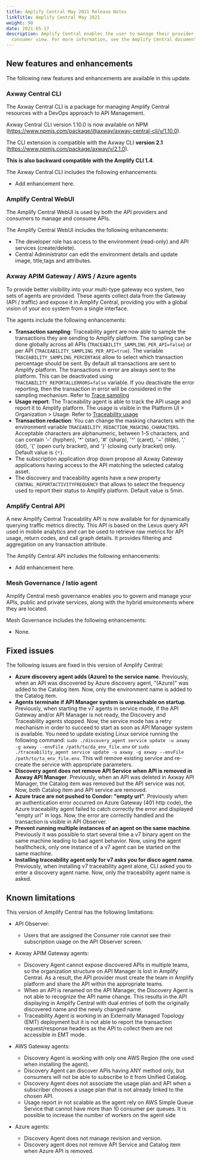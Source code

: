 ```yaml
---
title: Amplify Central May 2021 Release Notes
linkTitle: Amplify Central May 2021
weight: 90
date: 2021-05-17
description: Amplify Central enables the user to manage their provider /
  consumer view. For more information, see the Amplify Central documentation.
---
```

## New features and enhancements

The following new features and enhancements are available in this update.

### Axway Central CLI

The Axway Central CLI is a package for managing Amplify Central resources with a DevOps approach to API Management.

Axway Central CLI version 1.10.0 is now available on NPM (<https://www.npmjs.com/package/@axway/axway-central-cli/v/1.10.0>).

The CLI extension is compatible with the Axway CLI **version 2.1** (<https://www.npmjs.com/package/axway/v/2.1.0>).

**This is also backward compatible with the Amplify CLI 1.4**.

The Axway Central CLI includes the following enhancements:

* Add enhancement here.

### Amplify Central WebUI

The Amplify Central WebUI is used by both the API providers and consumers to manage and consume APIs.

The Amplify Central WebUI includes the following enhancements:  

* The developer role has access to the environment (read-only) and API services (create/delete).
* Central Administrator can edit the environment details and update image, title,tags and attributes.

### Axway APIM Gateway / AWS / Azure agents

To provide better visibility into your multi-type gateway eco system, two sets of agents are provided. These agents collect data from the Gateway (API / traffic) and expose it in Amplify Central, providing you with a global vision of your eco system from a single interface.

The agents include the following enhancements:

* **Transaction sampling**: Traceability agent are now able to sample the transactions they are sending to Amplify platform. The sampling can be done globally across all APIs (`TRACEABILITY_SAMPLING_PER_API=false`) or per API (`TRACEABILITY_SAMPLING_PER_API=true`). The variable `TRACEABILITY_SAMPLING_PERCENTAGE` allow to select which transaction percentage should be sent. By default all transactions are sent to Amplify platform. The transactions in error are always sent to the platform. This can be deactivated using `TRACEABILITY_REPORTALLERRORS=false` variable. If you deactivate the error reporting, then the transaction in error will be considered in the sampling mechanism. Refer to [Trace sampling](/docs/central/connected_agent_common_reference/trace_sampling)
* **Usage report**: The Traceability agent is able to track the API usage and report it to Amplify platform. The usage is visible in the Platform UI > Organization > Usage. Refer to [Traceability usage](/docs/central/connected_agent_common_reference/trace_sampling)
* **Transaction redaction**: You can change the masking characters with the environment variable `TRACEABILITY_REDACTION_MASKING_CHARACTERS`. Acceptable characters are alphanumeric, between 1-5 characters, and can contain '-' (hyphen), '*' (star), '#' (sharp), '^' (caret), '~' (tilde), '.' (dot), '{' (open curly bracket), and '}' (closing curly bracket) only. Default value is `{*}`.
* The subscription application drop down propose all Axway Gateway applications having access to the API matching the selected catalog asset.
* The discovery and traceability agents have a new property `CENTRAL_REPORTACTIVITYFREQUENCY` that allows to select the frequency used to report their status to Amplify platform. Default value is 5min.

### Amplify Central API

A new Amplify Central Traceability API is now available for for dynamically querying traffic metrics directly. This API is based on the Lexus query API used in mobile analytics and can be used to retrieve raw metrics for API usage, return codes, and call graph details. It provides filtering and aggregation on any transaction attribute.

The Amplify Central API includes the following enhancements:

* Add enhancement here.

### Mesh Governance / Istio agent

Amplify Central mesh governance enables you to govern and manage your APIs, public and private services, along with the hybrid environments where they are located.

Mesh Governance includes the following enhancements:

* None.

## Fixed issues

The following issues are fixed in this version of Amplify Central:

* **Azure discovery agent adds (Azure) to the service name**. Previously, when an API was discovered by Azure discovery agent, "(Azure)" was added to the Catalog item. Now, only the environment name is added to the Catalog item.
* **Agents terminate if API Manager system is unreachable on startup**. Previously, when starting the v7 agents in service mode, if the API Gateway and/or API Manager is not ready, the Discovery and Traceability agents stopped. Now, the service mode has a retry mechanism in order to succeed to start as soon as API Manager system is available. You need to update existing Linux service running the following command: `sudo ./discovery_agent service update -u axway -g axway --envFile /path/to/da_env_file.env` or `sudo ./traceability_agent service update -u axway -g axway --envFile /path/to/ta_env_file.env`. This will remove existing service and re-create the service with appropriate parameters.
* **Discovery agent does not remove API Service when API is removed in Axway API Manager**. Previously, when an API was deleted in Axway API Manager, the Catalog item was removed but the API service was not. Now, both Catalog item and API service are removed.
* **Azure trace are not pushed to Condor: "empty url"**. Previously when an authentication error occurred on Azure Gateway (401 http code), the Azure traceability agent failed to catch correctly the error and displayed "empty url" in logs. Now, the error are correctly handled and the transaction is visible in API Observer.
* **Prevent running multiple instances of an agent on the same machine**. Previously it was possible to start several time a v7 binary agent on the same machine leading to bad agent behavior. Now, using the agent healthcheck, only one instance of a v7 agent can be started on the same machine.
* **Installing traceability agent only for v7 asks you for disco agent name**. Previously, when installing v7 traceability agent alone, CLI asked you to enter a discovery agent name. Now, only the traceability agent name is asked.

## Known limitations

This version of Amplify Central has the following limitations:

* API Observer:

    * Users that are assigned the Consumer role cannot see their subscription usage on the API Observer screen.

* Axway APIM Gateway agents:

    * Discovery Agent cannot expose discovered APIs in multiple teams, so the organization structure on API Manager is lost in Amplify Central. As a result, the API provider must create the team in Amplify platform and share the API within the appropriate teams.
    * When an API is renamed on the API Manager, the Discovery Agent is not able to recognize the API name change. This results in the API displaying in Amplify Central with dual entries of both the originally discovered name and the newly changed name.
    * Traceability Agent is working in an Externally Managed Topology (EMT) deployment but it is not able to report the transaction request/response headers as the API to collect them are not accessible in EMT mode.

* AWS Gateway agents:

    * Discovery Agent is working with only one AWS Region (the one used when installing the agent).
    * Discovery Agent can discover APIs having ANY method only, but consumers will not be able to subscribe to it from Unified Catalog.
    * Discovery Agent does not associate the usage plan and API when a subscriber chooses a usage plan that is not already linked to the chosen API.
    * Usage report in not scalable as the agent rely on AWS Simple Queue Service that cannot have more than 10 consumer per queues. It is possible to increase the number of workers on the agent side

* Azure agents:

    * Discovery Agent does not manage revision and version.
    * Discovery agent does not remove API Service and Catalog item when Azure API is removed.
